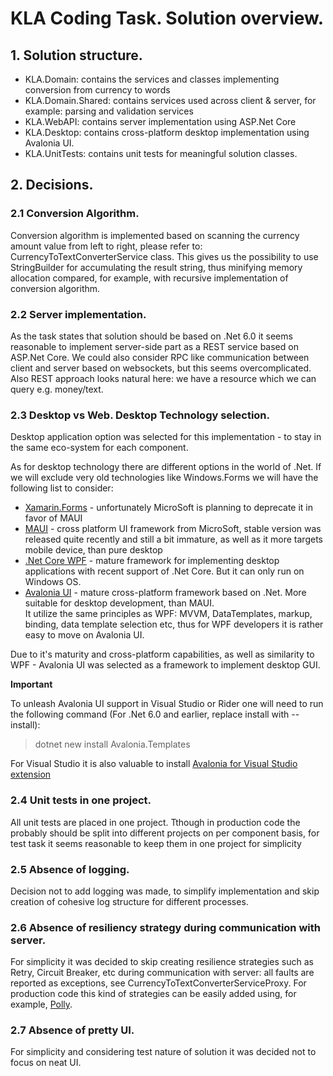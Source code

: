 # KLA Coding Task. Solution overview.

## 1. Solution structure.

- KLA.Domain: contains the services and classes implementing conversion from currency to words
- KLA.Domain.Shared: contains services used across client & server, for example: parsing and validation services
- KLA.WebAPI: contains server implementation using ASP.Net Core
- KLA.Desktop: contains cross-platform desktop implementation using Avalonia UI.
- KLA.UnitTests: contains unit tests for meaningful solution classes.

## 2. Decisions.

### 2.1 Conversion Algorithm.
Conversion algorithm is implemented based on scanning the currency amount value from left to right, please refer to: CurrencyToTextConverterService class. 
This gives us the possibility to use StringBuilder for accumulating the result string, thus minifying memory allocation 
compared, for example, with recursive implementation of conversion algorithm.

### 2.2 Server implementation.
As the task states that solution should be based on .Net 6.0 it seems reasonable to implement server-side part as a REST service based on ASP.Net Core. 
We could also consider RPC like communication between client and server based on websockets, but this seems overcomplicated.
Also REST approach looks natural here: we have a resource which we can query e.g. money/text.

### 2.3 Desktop vs Web. Desktop Technology selection.
Desktop application option was selected for this implementation - to stay in the same eco-system for each component. 

As for desktop technology there are different options in the world of .Net.
If we will exclude very old technologies like Windows.Forms we will have the following list to consider:
- [Xamarin.Forms](https://dotnet.microsoft.com/en-us/apps/xamarin/xamarin-forms) - unfortunately MicroSoft is planning to deprecate it in favor of MAUI
- [MAUI](https://dotnet.microsoft.com/en-us/apps/maui) - cross platform UI framework from MicroSoft,
stable version was released quite recently and still a bit immature, as well as it more targets mobile device, than pure desktop
- [.Net Core WPF](https://github.com/dotnet/wpf) - mature framework for implementing desktop applications with recent support of .Net Core.
But it can only run on Windows OS.
- [Avalonia UI](https://avaloniaui.net/) - mature cross-platform framework based on .Net. More suitable for desktop development, than MAUI.  
It utilize the same principles as WPF: MVVM, DataTemplates, markup, binding, data template selection etc, thus for WPF developers it is rather easy to move on Avalonia UI.

Due to it's maturity and cross-platform capabilities, as well as similarity to WPF - Avalonia UI was selected as a framework to implement desktop GUI.

**Important**

To unleash Avalonia UI support in Visual Studio or Rider one will need to run the following command (For .Net 6.0 and earlier, replace install with --install): 

> dotnet new install Avalonia.Templates

For Visual Studio it is also valuable to install [Avalonia for Visual Studio extension](https://docs.avaloniaui.net/docs/next/get-started/set-up-an-editor#visual-studio)  

### 2.4 Unit tests in one project.
All unit tests are placed in one project.
Tthough in production code the probably should be split into different projects on per component basis,
for test task it seems reasonable to keep them in one project for simplicity

### 2.5 Absence of logging.
Decision not to add logging was made, to simplify implementation and skip creation of cohesive log structure for different processes.

### 2.6 Absence of resiliency strategy during communication with server.
For simplicity it was decided to skip creating resilience strategies such as Retry, Circuit Breaker, etc during communication with server: all faults are reported as exceptions, see CurrencyToTextConverterServiceProxy.
For production code this kind of strategies can be easily added using, for example, [Polly](https://github.com/App-vNext/Polly).

### 2.7 Absence of pretty UI.
For simplicity and considering test nature of solution it was decided not to focus on neat UI.  




 